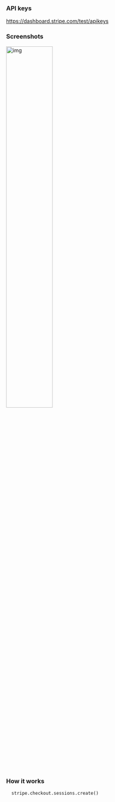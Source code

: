 ### API keys

https://dashboard.stripe.com/test/apikeys

### Screenshots

<img src=https://user-images.githubusercontent.com/32497923/230632056-fae0110a-4083-4b81-83a6-f49432c6a881.png alt='img' height='50%' width='50%' />


### How it works

```
  stripe.checkout.sessions.create()
```

